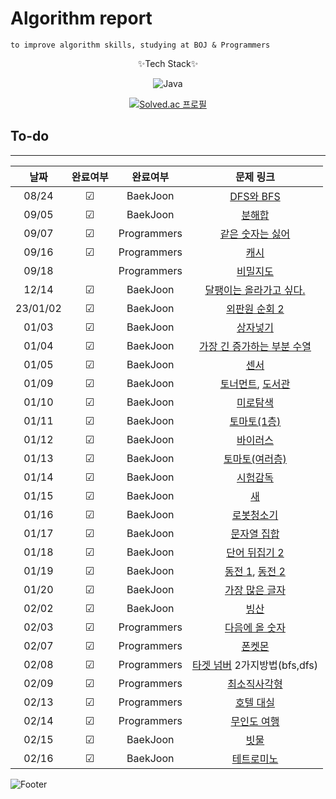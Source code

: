 # Algorithm report

    to improve algorithm skills, studying at BOJ & Programmers

<center>
✨Tech Stack✨

![Java](https://img.shields.io/badge/java-%23ED8B00.svg?style=for-the-badge&logo=java&logoColor=white)

[![Solved.ac
프로필](http://mazassumnida.wtf/api/v2/generate_badge?boj=abovenormal5023)](https://solved.ac/abovenormal5023)

</center>

## To-do

---

|   날짜   | 완료여부 |  완료여부   |                                            문제 링크                                             |
| :------: | :------: | :---------: | :----------------------------------------------------------------------------------------------: |
|  08/24   | &#9745;  |  BaekJoon   |                        [DFS와 BFS](https://www.acmicpc.net/problem/1260)                         |
|  09/05   | &#9745;  |  BaekJoon   |                          [분해합](https://www.acmicpc.net/problem/2231)                          |
|  09/07   | &#9745;  | Programmers |       [같은 숫자는 싫어](https://school.programmers.co.kr/learn/courses/30/lessons/12906)        |
|  09/16   | &#9745;  | Programmers |             [캐시](https://school.programmers.co.kr/learn/courses/30/lessons/17680)              |
|  09/18   |          | Programmers |           [비밀지도](https://school.programmers.co.kr/learn/courses/30/lessons/17681)            |
|  12/14   | &#9745;  |  BaekJoon   |                 [달팽이는 올라가고 싶다.](https://www.acmicpc.net/problem/2869)                  |
| 23/01/02 | &#9745;  |  BaekJoon   |                      [외판원 순회 2](https://www.acmicpc.net/problem/10971)                      |
|  01/03   | &#9745;  |  BaekJoon   |                         [상자넣기](https://www.acmicpc.net/problem/1965)                         |
|  01/04   | &#9745;  |  BaekJoon   |               [가장 긴 증가하는 부분 수열](https://www.acmicpc.net/problem/11053)                |
|  01/05   | &#9745;  |  BaekJoon   |                           [센서](https://www.acmicpc.net/problem/2212)                           |
|  01/09   | &#9745;  |  BaekJoon   | [토너먼트](https://www.acmicpc.net/problem/1057), [도서관](https://www.acmicpc.net/problem/1461) |
|  01/10   | &#9745;  |  BaekJoon   |                         [미로탐색](https://www.acmicpc.net/problem/2178)                         |
|  01/11   | &#9745;  |  BaekJoon   |                       [토마토(1층)](https://www.acmicpc.net/problem/7576)                        |
|  01/12   | &#9745;  |  BaekJoon   |                         [바이러스](https://www.acmicpc.net/problem/2606)                         |
|  01/13   | &#9745;  |  BaekJoon   |                      [토마토(여러층)](https://www.acmicpc.net/problem/7569)                      |
|  01/14   | &#9745;  |  BaekJoon   |                        [시험감독](https://www.acmicpc.net/problem/13458)                         |
|  01/15   | &#9745;  |  BaekJoon   |                            [새](https://www.acmicpc.net/problem/1568)                            |
|  01/16   | &#9745;  |  BaekJoon   |                       [로봇청소기](https://www.acmicpc.net/problem/14503)                        |
|  01/17   | &#9745;  |  BaekJoon   |                       [문자열 집합](https://www.acmicpc.net/problem/14425)                       |
|  01/18   | &#9745;  |  BaekJoon   |                      [단어 뒤집기 2](https://www.acmicpc.net/problem/17413)                      |
|  01/19   | &#9745;  |  BaekJoon   |  [동전 1](https://www.acmicpc.net/problem/2293), [동전 2](https://www.acmicpc.net/problem/2294)  |
|  01/20   | &#9745;  |  BaekJoon   |                      [가장 많은 글자](https://www.acmicpc.net/problem/1371)                      |
|  02/02   | &#9745;  |  BaekJoon   |                           [빙산](https://www.acmicpc.net/problem/2573)                           |
|  02/03   | &#9745;  | Programmers |        [다음에 올 숫자](https://school.programmers.co.kr/learn/courses/30/lessons/120924)        |
|  02/07   | &#9745;  | Programmers |             [폰켓몬](https://school.programmers.co.kr/learn/courses/30/lessons/1845)             |
|  02/08   | &#9745;  | Programmers | [타겟 넘버](https://school.programmers.co.kr/learn/courses/30/lessons/43165) 2가지방법(bfs,dfs)  |
|  02/09   | &#9745;  | Programmers |         [최소직사각형](https://school.programmers.co.kr/learn/courses/30/lessons/86491)          |
|  02/13   | &#9745;  | Programmers |          [호텔 대실](https://school.programmers.co.kr/learn/courses/30/lessons/155651)           |
|  02/14   | &#9745;  | Programmers |         [무인도 여행](https://school.programmers.co.kr/learn/courses/30/lessons/154540)          |
|  02/15   | &#9745;  |  BaekJoon   |                          [빗물](https://www.acmicpc.net/problem/14500)                           |
|  02/16   | &#9745;  |  BaekJoon   |                       [테트로미노](https://www.acmicpc.net/problem/14500)                        |

[//]: # "☐ 체크 x "
[//]: # "☑ 체크 o"

![Footer](https://capsule-render.vercel.app/api?type=waving&color=auto&height=200&section=footer)
